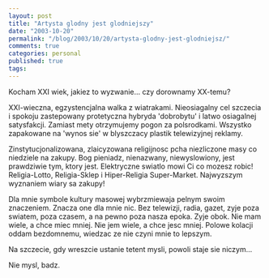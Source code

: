 ```yaml
---
layout: post
title: "Artysta glodny jest glodniejszy"
date: "2003-10-20"
permalink: "/blog/2003/10/20/artysta-glodny-jest-glodniejsz/"
comments: true
categories: personal
published: true
tags: 
---
```


Kocham XXI wiek, jakiez to wyzwanie... czy dorownamy XX-temu?

XXI-wieczna, egzystencjalna walka z wiatrakami. Nieosiagalny cel szczecia i spokoju zastepowany protetyczna hybryda 'dobrobytu' i latwo osiagalnej satysfakcji. Zamiast mety otrzymujemy pogon za polsrodkami. Wszystko zapakowane na 'wynos sie' w blyszczacy plastik telewizyjnej reklamy.

Zinstytucjonalizowana, zlaicyzowana religijnosc pcha niezliczone masy co niedziele na zakupy. Bog pieniadz, nienazwany, niewyslowiony, jest prawdziwie tym, ktory jest.
Elektryczne swiatlo mowi Ci co mozesz robic!
Religia-Lotto, Religia-Sklep i Hiper-Religia Super-Market. Najwyzszym wyznaniem wiary sa zakupy!

Dla mnie symbole kultury masowej wybrzmiewaja pelnym swoim znaczeniem. Znacza one dla mnie nic. Bez telewizji, radia, gazet, zyje poza swiatem, poza czasem, a na pewno poza nasza epoka. Zyje obok.
Nie mam wiele, a chce miec mniej. Nie jem wiele, a chce jesc mniej. Polowe kolacji oddam bezdomnemu, wiedzac ze nie czyni mnie to lepszym.

Na szczecie, gdy wreszcie ustanie tetent mysli, powoli staje sie niczym...

Nie mysl, badz.